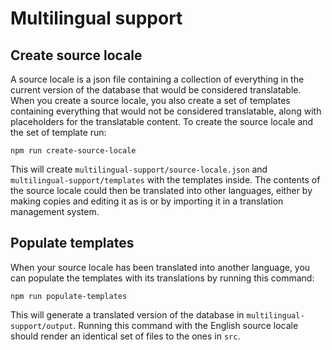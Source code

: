 # Multilingual support

## Create source locale

A source locale is a json file containing a collection of everything in the current version of the database that would be considered translatable. When you create a source locale, you also create a set of templates containing everything that would not be considered translatable, along with placeholders for the translatable content. To create the source locale and the set of template run:

`npm run create-source-locale`

This will create `multilingual-support/source-locale.json` and `multilingual-support/templates` with the templates inside. The contents of the source locale could then be translated into other languages, either by making copies and editing it as is or by importing it in a translation management system.

## Populate templates

When your source locale has been translated into another language, you can populate the templates with its translations by running this command:

`npm run populate-templates`

This will generate a translated version of the database in `multilingual-support/output`. Running this command with the English source locale should render an identical set of files to the ones in `src`.